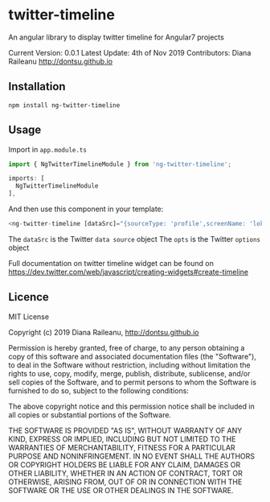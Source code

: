 # twitter-timeline
An angular library to display twitter timeline for Angular7 projects

Current Version: 0.0.1
Latest Update: 4th of Nov 2019
Contributors: Diana Raileanu http://dontsu.github.io


## Installation

`npm install ng-twitter-timeline`


## Usage

Import in `app.module.ts`

```javascript
import { NgTwitterTimelineModule } from 'ng-twitter-timeline';

imports: [
  NgTwitterTimelineModule
],
```

And then use this component in your template:

```javascript
<ng-twitter-timeline [dataSrc]="{sourceType: 'profile',screenName: 'lokers_one'}" [opts]="{tweetLimit: 2}"></ng-twitter-timeline>
```

The `dataSrc` is the Twitter `data source` object
The `opts` is the Twitter `options` object

Full documentation on twitter timeline widget can be found on https://dev.twitter.com/web/javascript/creating-widgets#create-timeline


## Licence

MIT License

Copyright (c) 2019 Diana Raileanu, http://dontsu.github.io

Permission is hereby granted, free of charge, to any person obtaining a copy
of this software and associated documentation files (the "Software"), to deal
in the Software without restriction, including without limitation the rights
to use, copy, modify, merge, publish, distribute, sublicense, and/or sell
copies of the Software, and to permit persons to whom the Software is
furnished to do so, subject to the following conditions:

The above copyright notice and this permission notice shall be included in all
copies or substantial portions of the Software.

THE SOFTWARE IS PROVIDED "AS IS", WITHOUT WARRANTY OF ANY KIND, EXPRESS OR
IMPLIED, INCLUDING BUT NOT LIMITED TO THE WARRANTIES OF MERCHANTABILITY,
FITNESS FOR A PARTICULAR PURPOSE AND NONINFRINGEMENT. IN NO EVENT SHALL THE
AUTHORS OR COPYRIGHT HOLDERS BE LIABLE FOR ANY CLAIM, DAMAGES OR OTHER
LIABILITY, WHETHER IN AN ACTION OF CONTRACT, TORT OR OTHERWISE, ARISING FROM,
OUT OF OR IN CONNECTION WITH THE SOFTWARE OR THE USE OR OTHER DEALINGS IN THE
SOFTWARE.
